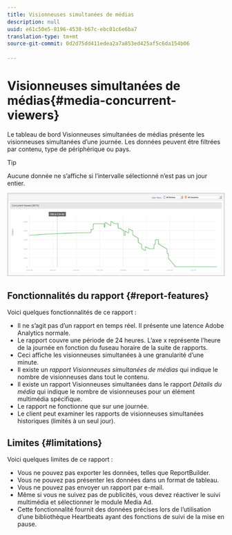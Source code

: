 ```yaml
---
title: Visionneuses simultanées de médias
description: null
uuid: e61c50e5-8196-4538-b67c-ebc01c6e6ba7
translation-type: tm+mt
source-git-commit: 0d2d75dd411edea2a7a853ed425af5c6da154b06

---
```



# Visionneuses simultanées de médias{#media-concurrent-viewers}

Le tableau de bord Visionneuses simultanées de médias présente les visionneuses simultanées d’une journée. Les données peuvent être filtrées par contenu, type de périphérique ou pays.

>[!TIP]
>
>Aucune donnée ne s’affiche si l’intervalle sélectionné n’est pas un jour entier.

![](assets/video-concurrent-viewers.png)

## Fonctionnalités du rapport {#report-features}

Voici quelques fonctionnalités de ce rapport :

* Il ne s’agit pas d’un rapport en temps réel. Il présente une latence Adobe Analytics normale.
* Le rapport couvre une période de 24 heures. L’axe x représente l’heure de la journée en fonction du fuseau horaire de la suite de rapports.
* Ceci affiche les visionneuses simultanées à une granularité d’une minute.
* Il existe un *rapport Visionneuses simultanées de médias* qui indique le nombre de visionneuses dans tout le contenu.
* Il existe un rapport Visionneuses simultanées dans le rapport *Détails du média* qui indique le nombre de visionneuses pour un élément multimédia spécifique.
* Le rapport ne fonctionne que sur une journée.
* Le client peut examiner les rapports de visionneuses simultanées historiques (limités à un seul jour).

## Limites {#limitations}

Voici quelques limites de ce rapport :

* Vous ne pouvez pas exporter les données, telles que ReportBuilder.
* Vous ne pouvez pas présenter les données dans un format de tableau.
* Vous ne pouvez pas envoyer un rapport par e-mail.
* Même si vous ne suivez pas de publicités, vous devez réactiver le suivi multimédia et sélectionner le module Media Ad.
* Cette fonctionnalité fournit des données précises lors de l’utilisation d’une bibliothèque Heartbeats ayant des fonctions de suivi de la mise en pause.

